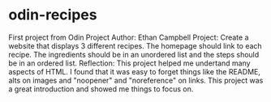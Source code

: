 # odin-recipes
First project from Odin Project
Author: Ethan Campbell
Project: Create a website that displays 3 different recipes. The 
homepage should link to each recipe. The ingredients should be in an 
unordered list and the steps should be in an ordered list.
Reflection: This project helped me undertand many aspects of HTML.
I found that it was easy to forget things like the README, alts on
images and "noopener" and "noreference" on links.
This project was a great introduction and showed me things to focus
on.